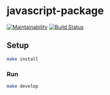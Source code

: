 # javascript-package

[![Maintainability](https://api.codeclimate.com/v1/badges/5775917f62e3aec6ef97/maintainability)](https://codeclimate.com/github/dim2k2006/frontend-project-lvl3/maintainability)
[![Build Status](https://travis-ci.org/hexlet-boilerplates/webpack-package.svg?branch=master)](https://travis-ci.org/hexlet-boilerplates/webpack-package)

## Setup

```sh
make install
```

### Run

```sh
make develop
```
